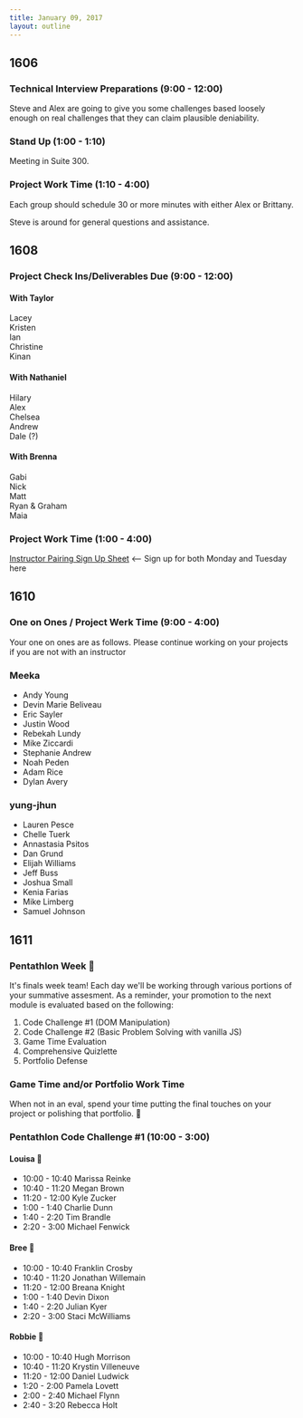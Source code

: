 ```yaml
---
title: January 09, 2017
layout: outline
---
```


## 1606

### Technical Interview Preparations (9:00 - 12:00)

Steve and Alex are going to give you some challenges based loosely enough on real challenges that they can claim plausible deniability.

### Stand Up (1:00 - 1:10)

Meeting in Suite 300.

### Project Work Time (1:10 - 4:00)

Each group should schedule 30 or more minutes with either Alex or Brittany.

Steve is around for general questions and assistance.

## 1608

### Project Check Ins/Deliverables Due (9:00 - 12:00)

#### With Taylor
Lacey  
Kristen  
Ian  
Christine  
Kinan  

#### With Nathaniel
Hilary  
Alex  
Chelsea  
Andrew  
Dale (?)  

#### With Brenna  
Gabi  
Nick  
Matt  
Ryan & Graham  
Maia  

### Project Work Time (1:00 - 4:00)

[Instructor Pairing Sign Up Sheet](https://docs.google.com/spreadsheets/d/16NI-dyR46yLPql7Eo_CrAWS8mNpJTIuzkcNXUl8SZsg/edit?usp=sharing) <-- Sign up for both Monday and Tuesday here

## 1610

### One on Ones / Project Werk Time (9:00 - 4:00)

Your one on ones are as follows.
Please continue working on your projects if you are not with an instructor

### Meeka

* Andy Young
* Devin Marie Beliveau
* Eric Sayler
* Justin Wood
* Rebekah Lundy
* Mike Ziccardi
* Stephanie Andrew
* Noah Peden
* Adam Rice
* Dylan Avery

### yung-jhun

* Lauren Pesce
* Chelle Tuerk
* Annastasia Psitos
* Dan Grund
* Elijah Williams
* Jeff Buss
* Joshua Small
* Kenia Farias
* Mike Limberg
* Samuel Johnson

## 1611

### Pentathlon Week :crystal_ball:
It's finals week team! Each day we'll be working through various portions of your summative assesment. As a reminder, your promotion to the next module is evaluated based on the following:

1. Code Challenge #1 (DOM Manipulation)
2. Code Challenge #2 (Basic Problem Solving with vanilla JS)
3. Game Time Evaluation
4. Comprehensive Quizlette
5. Portfolio Defense

### Game Time and/or Portfolio Work Time
When not in an eval, spend your time putting the final touches on your project or polishing that portfolio. :gem:

### Pentathlon Code Challenge #1 (10:00 - 3:00)

#### Louisa :hear_no_evil:
- 10:00 - 10:40 Marissa Reinke
- 10:40 - 11:20 Megan Brown
- 11:20 - 12:00 Kyle Zucker
- 1:00 - 1:40 Charlie Dunn
- 1:40 - 2:20 Tim Brandle
- 2:20 - 3:00 Michael Fenwick

#### Bree :see_no_evil:
- 10:00 - 10:40 Franklin Crosby
- 10:40 - 11:20 Jonathan Willemain
- 11:20 - 12:00 Breana Knight
- 1:00 - 1:40 Devin Dixon
- 1:40 - 2:20 Julian Kyer
- 2:20 - 3:00 Staci McWilliams

#### Robbie :speak_no_evil:
- 10:00 - 10:40 Hugh Morrison
- 10:40 - 11:20 Krystin Villeneuve
- 11:20 - 12:00 Daniel Ludwick
- 1:20 - 2:00 Pamela Lovett
- 2:00 - 2:40 Michael Flynn
- 2:40 - 3:20 Rebecca Holt
